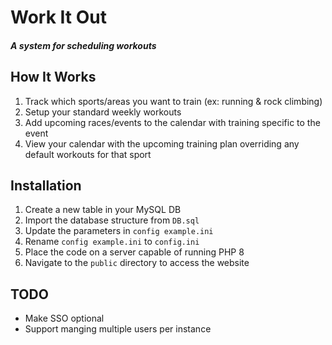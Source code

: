 # Work It Out
##### A system for scheduling workouts

## How It Works
1. Track which sports/areas you want to train (ex: running & rock climbing)
2. Setup your standard weekly workouts
3. Add upcoming races/events to the calendar with training specific to the event
4. View your calendar with the upcoming training plan overriding any default workouts for that sport

## Installation
1. Create a new table in your MySQL DB
2. Import the database structure from `DB.sql`
2. Update the parameters in `config example.ini`
3. Rename `config example.ini` to `config.ini`
4. Place the code on a server capable of running PHP 8
5. Navigate to the `public` directory to access the website

## TODO
  - Make SSO optional
  - Support manging multiple users per instance